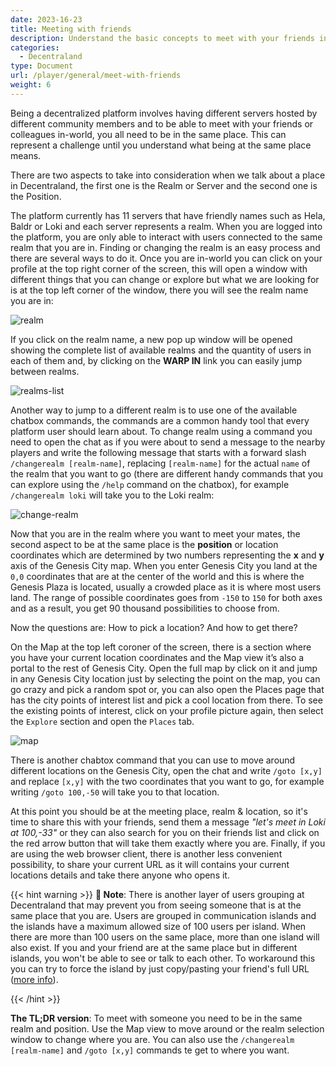 ```yaml
---
date: 2023-16-23
title: Meeting with friends
description: Understand the basic concepts to meet with your friends in world
categories:
  - Decentraland
type: Document
url: /player/general/meet-with-friends
weight: 6
---
```


Being a decentralized platform involves having different servers hosted by different community members and to be able to meet with your friends or colleagues in-world, you all need to be in the same place. This can represent a challenge until you understand what being at the same place means. 

There are two aspects to take into consideration when we talk about a place in Decentraland, the first one is the Realm or Server and the second one is the Position. 

The platform currently has 11 servers that have friendly names such as Hela, Baldr or Loki and each server represents a realm. When you are logged into the platform, you are only able to interact with users connected to the same realm that you are in. Finding or changing the realm is an easy process and there are several ways to do it. Once you are in-world you can click on your profile at the top right corner of the screen, this will open a window with different things that you can change or explore but what we are looking for is at the top left corner of the window, there you will see the realm name you are in: 


![realm](/images/media/realm.png)

If you click on the realm name, a new pop up window will be opened showing the complete list of available realms and the quantity of users in each of them and, by clicking on the **WARP IN** link you can easily jump between realms. 

![realms-list](/images/media/realms-list.png)

Another way to jump to a different realm is to use one of the available chatbox commands, the commands are a common handy tool that every platform user should learn about. To change realm using a command you need to open the chat as if you were about to send a message to the nearby players and write the following message that starts with a forward slash `/changerealm [realm-name]`, replacing `[realm-name]` for the actual `name` of the realm that you want to go (there are different handy commands that you can explore using the `/help` command on the chatbox), for example `/changerealm loki` will take you to the Loki realm:  

![change-realm](/images/media/change-realm.png)

Now that you are in the realm where you want to meet your mates, the second aspect to be at the same place is the **position** or location coordinates which are determined by two numbers representing the **x** and **y** axis of the Genesis City map. When you enter Genesis City you land at the `0,0` coordinates that are at the center of the world and this is where the Genesis Plaza is located, usually a crowded place as it is where most users land. The range of possible coordinates goes from `-150` to `150` for both axes and as a result, you get 90 thousand possibilities to choose from.     

Now the questions are: How to pick a location? And how to get there? 

On the Map at the top left coroner of the screen, there is a section where you have your current location coordinates and the Map view it’s also a portal to the rest of Genesis City. Open the full map by click on it and jump in any Genesis City location just by selecting the point on the map, you can go crazy and pick a random spot or, you can also open the Places page that has the city points of interest list and pick a cool location from there. To see the existing points of interest, click on your profile picture again, then select the `Explore` section and open the `Places` tab. 

![map](/images/media/map.png)

There is another chabtox command that you can use to move around different locations on the Genesis City, open the chat and write `/goto [x,y]` and replace `[x,y]` with the two coordinates that you want to go, for example writing `/goto 100,-50` will take you to that location. 

At this point you should be at the meeting place, realm & location, so it's time to share this with your friends, send them a message *"let's meet in Loki at 100,-33"* or they can also search for you on their friends list and click on the red arrow button that will take them exactly where you are. Finally, if you are using the web browser client, there is another less convenient possibility, to share your current URL as it will contains your current locations details and take there anyone who opens it. 

{{< hint warning >}}
**📔 Note**: There is another layer of users grouping at Decentraland that may prevent you from seeing someone that is at the same place that you are. Users are grouped in communication islands and the islands have a maximum allowed size of 100 users per island. When there are more than 100 users on the same place, more than one island will also exist. If you and your friend are at the same place but in different islands, you won't be able to see or talk to each other. To workaround this you can try to force the island by just copy/pasting your friend's full URL ([more info](https://adr.decentraland.org/adr/ADR-70)).

{{< /hint >}}



**The TL;DR version**: 
To meet with someone you need to be in the same realm and position. Use the Map view to move around or the realm selection window to change where you are. You can also use the `/changerealm [realm-name]` and `/goto [x,y]` commands te get to where you want. 



